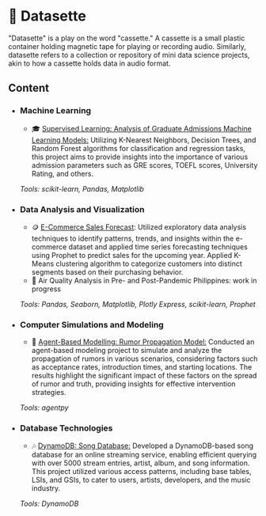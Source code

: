 # 📼 Datasette

"Datasette" is a play on the word "cassette." A cassette is a small plastic container holding magnetic tape for playing or recording audio. Similarly, datasette refers to a collection or repository of mini data science projects, akin to how a cassette holds data in audio format.

## Content
- ### Machine Learning
	 - 🎓 [Supervised Learning: Analysis of Graduate Admissions Machine Learning Models:](https://github.com/yumoldianne/dsci-portfolio/blob/main/Analysis%20of%20Graduate%20Admissions%20ML%20Models.ipynb) Utilizing K-Nearest Neighbors, Decision Trees, and Random Forest algorithms for classification and regression tasks, this project aims to provide insights into the importance of various admission parameters such as GRE scores, TOEFL scores, University Rating, and others. 

	_Tools: scikit-learn, Pandas, Matplotlib_ 

- ### Data Analysis and Visualization
	 - 🪙 [E-Commerce Sales Forecast](https://github.com/yumoldianne/dsci-portfolio/blob/main/E-Commerce%20Sales%20Forecast.ipynb): Utilized exploratory data analysis techniques to identify patterns, trends, and insights within the e-commerce dataset and applied time series forecasting techniques using Prophet to predict sales for the upcoming year. Applied K-Means clustering algorithm to categorize customers into distinct segments based on their purchasing behavior.
	 - 🍃 Air Quality Analysis in Pre- and Post-Pandemic Philippines: work in progress
 
	_Tools: Pandas, Seaborn, Matplotlib, Plotly Express, scikit-learn, Prophet_ 

- ### Computer Simulations and Modeling 
	 - 💭 [Agent-Based Modelling: Rumor Propagation Model:](https://github.com/yumoldianne/dsci-portfolio/blob/main/Rumor%20Propagation%20Model%20using%20ABM.ipynb) Conducted an agent-based modeling project to simulate and analyze the propagation of rumors in various scenarios, considering factors such as acceptance rates, introduction times, and starting locations. The results highlight the significant impact of these factors on the spread of rumor and truth, providing insights for effective intervention strategies.

	_Tools: agentpy_ 

- ### Database Technologies
	 - 🎶 [DynamoDB: Song Database:](https://github.com/yumoldianne/dsci-portfolio/tree/main/Song%20Database%20Using%20DynamoDB) Developed a DynamoDB-based song database for an online streaming service, enabling efficient querying with over 5000 stream entries, artist, album, and song information. This project utilized various access patterns, including base tables, LSIs, and GSIs, to cater to users, artists, developers, and the music industry.

	_Tools: DynamoDB_ 

